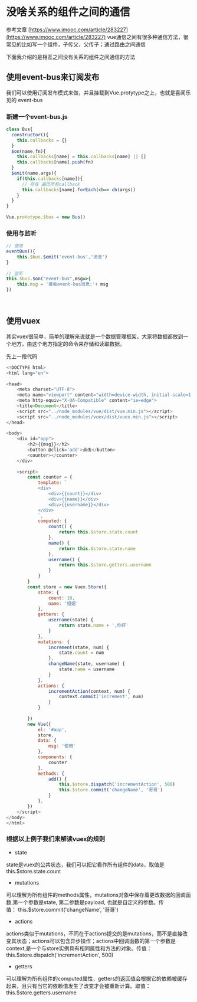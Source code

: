# 没啥关系的组件之间的通信
参考文章 [https://www.imooc.com/article/283227](https://www.imooc.com/article/283227)
vue通信之间有很多种通信方法，很常见的比如写一个组件，子传父，父传子；通过路由之间通信

下面我介绍的是相互之间没有关系的组件之间通信的方法

## 使用event-bus来订阅发布
我们可以使用订阅发布模式来做，并且挂载到Vue.protytype之上，也就是喜闻乐见的 event-bus

### 新建一个event-bus.js
```js
class Bus{
  constructor(){
    this.callbacks = {}
  }
  $on(name,fn){
    this.callbacks[name] = this.callbacks[name] || []
    this.callbacks[name].push(fn)
  }
  $emit(name,args){
    if(this.callbacks[name]){
      // 存在 遍历所有callback
      this.callbacks[name].forEach(cb=> cb(args))
    }
  }
}
 
Vue.prototype.$bus = new Bus()
```

### 使用与监听
```js
// 使用
eventBus(){
    this.$bus.$emit('event-bus','消息')
}
 
// 监听
this.$bus.$on("event-bus",msg=>{
    this.msg = '接收event-bus消息:'+ msg
})
```
 
 
## 使用vuex
其实vuex很简单，简单的理解来说就是一个数据管理框架，大家将数据都放到一个地方，由这个地方指定的命令来存储和读取数据。

先上一段代码
```js
<!DOCTYPE html>
<html lang="en">
 
<head>
    <meta charset="UTF-8">
    <meta name="viewport" content="width=device-width, initial-scale=1.0">
    <meta http-equiv="X-UA-Compatible" content="ie=edge">
    <title>Document</title>
    <script src="../node_modules/vue/dist/vue.min.js"></script>
    <script src="../node_modules/vuex/dist/vuex.min.js"></script>
</head>
 
<body>
    <div id="app">
        <h2>{{msg}}</h2>
        <button @click='add'>点击</button>
        <counter></counter>
    </div>
 
    <script>
        const counter = {
            template: `
            <div>
                <div>{{count}}</div>
                <div>{{name}}</div>
                <div>{{username}}</div>
            </div>           
            `,
            computed: {
                count() {
                    return this.$store.state.count
                },
                name() {
                    return this.$store.state.name
                },
                username() {
                    return this.$store.getters.username
                }
            }
        }
        const store = new Vuex.Store({
            state: {
                count: 10,
                name: '姐姐'
            },
            getters: {
                username(state) {
                    return state.name + ',你好'
                }
            },
            mutations: {
                increment(state, num) {
                    state.count = num
                },
                changeName(state, username) {
                    state.name = username
                }
            },
            actions: {
                incrementAction(context, num) {
                    context.commit('increment', num)
                }
            }
 
        })
        new Vue({
            el: '#app',
            store,
            data: {
                msg: '使用'
            },
            components: {
                counter
            },
            methods: {
                add() {
                    this.$store.dispatch('incrementAction', 500)
                    this.$store.commit('changeName', '哥哥')
                }
            },
        })
    </script>
</body>
</html>
```

### 根据以上例子我们来解读vuex的规则
* state

state是vuex的公共状态，我们可以把它看作所有组件的data，取值是this.$store.state.count

* mutations

可以理解为所有组件的methods属性，mutations对象中保存着更改数据的回调函数,第一个参数是state, 第二参数是payload, 也就是自定义的参数。传值： this.$store.commit('changeName', '哥哥')

* actions

actions类似于mutations，不同在于actions提交的是mutations，而不是直接改变其状态；actions可以包含异步操作；actions中回调函数的第一个参数是context,是一个与store实例具有相同属性和方法的对象。传值：this.$store.dispatch('incrementAction', 500)

* getters

可以理解为所有组件的computed属性，getters的返回值会根据它的依赖被缓存起来，且只有当它的依赖值发生了改变才会被重新计算。取值：this.$store.getters.username
